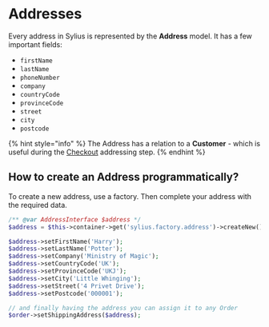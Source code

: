 # Addresses

Every address in Sylius is represented by the **Address** model. It has a few important fields:

* `firstName`
* `lastName`
* `phoneNumber`
* `company`
* `countryCode`
* `provinceCode`
* `street`
* `city`
* `postcode`

{% hint style="info" %}
The Address has a relation to a **Customer** - which is useful during the [Checkout](../../carts-and-orders/checkout.md) addressing step.
{% endhint %}

## How to create an Address programmatically?

To create a new address, use a factory. Then complete your address with the required data.

```php
/** @var AddressInterface $address */
$address = $this->container->get('sylius.factory.address')->createNew();

$address->setFirstName('Harry');
$address->setLastName('Potter');
$address->setCompany('Ministry of Magic');
$address->setCountryCode('UK');
$address->setProvinceCode('UKJ');
$address->setCity('Little Whinging');
$address->setStreet('4 Privet Drive');
$address->setPostcode('000001');

// and finally having the address you can assign it to any Order
$order->setShippingAddress($address);
```
